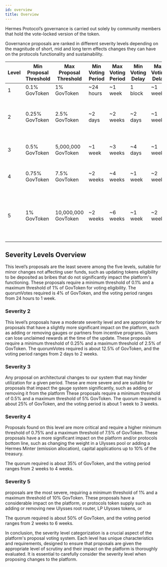 ```yaml
---
id: overview
title: Overview
---
```


Hermes Protocol’s governance is carried out solely by community members that hold the vote-locked version of the token.

Governance proposals are ranked in different severity levels depending on the magnitude of short, mid and long term effects changes they can have on the protocols functionality and sustainability. 

| Level | Min Proposal Threshold | Max Proposal Threshold | Min Voting Period | Max Voting Period | Min Voting Delay | Max Voting Delay | Quorum Votes | Proposal Max Operations | Actions |
| --- | --- | --- | --- | --- | --- | --- | --- | --- | --- |
| 1 | 0.1% GovToken | 1% GovToken | ~24 hours | ~1 week | 1 block | ~1 week | 4,000,000 (4%) | 10 actions | Adding/Removing Bribes |
| 2 | 0.25% GovToken | 2.5% GovToken | ~2 days | ~2 weeks | ~2 days | ~1 week | 12,500,000 (12.5%) | 10 actions | Adding/Removing Gauges, Adding/Removing Partners from Incentives Program |
| 3 | 0.5% GovToken | 5,000,000 GovToken | ~1 week | ~3 weeks | ~4 days | ~1 week | 25,000,000 (25%) | 10 actions | Add/Remove Gauge System, Add Ulysses Port to new chain |
| 4 | 0.75% GovToken | 7.5% GovToken | ~2 weeks | ~4 weeks | ~1 week | ~2 weeks | 35,000,000 (35%) | 10 actions | Change Weight Ulysses Pool, Change Weight Ulysses Token |
| 5 | 1% GovToken | 10,000,000 GovToken | ~2 weeks | ~6 weeks | ~1 week | ~2 weeks | 50,000,000 (50%) | 10 actions | Add/Remove New Ulysses Root Router, Add Destinations to Ulysses Pool, Add/Remove LP Ulysses Token, Hermes Minter |

## Severity Levels Overview

This level’s proposals are the least severe among the five levels, suitable for minor changes not affecting user funds, such as updating tokens eligibility to be deposited as bribes that do not significantly impact the platform's functioning.
These proposals require a minimum threshold of 0.1% and a maximum threshold of 1% of GovToken for voting eligibility. The quorumVotes required is 4% of GovToken, and the voting period ranges from 24 hours to 1 week.

### Severity 2

This level’s proposals have a moderate severity level and are appropriate for proposals that have a slightly more significant impact on the platform, such as adding or removing gauges or partners from incentive programs. Users can lose unclaimed rewards at the time of the update.
These proposals require a minimum threshold of 0.25% and a maximum threshold of 2.5% of GovToken. The quorumVotes required is about 12.5% of GovToken, and the voting period ranges from 2 days to 2 weeks.

### Severity 3

Any proposal on architectural changes to our system that may hinder utilization for a given period. These are more severe and are suitable for proposals that impact the gauge system significantly, such as adding or removing it from the platform
These proposals require a minimum threshold of 0.5% and a maximum threshold of 5% GovToken. The quorum required is about 25% of GovToken, and the voting period is about 1 week to 3 weeks.

### Severity 4

Proposals found on this level are more critical and require a higher minimum threshold of 0.75% and a maximum threshold of 7.5% of GovToken. 
These proposals have a more significant impact on the platform and/or protocols bottom line, such as changing the weight in a Ulysses pool or adding a Hermes Minter (emission allocation), capital applications up to 10% of the treasury.

The quorum required is about 35% of GovToken, and the voting period ranges from 2 weeks to 4 weeks.

### Severity 5

proposals are the most severe, requiring a minimum threshold of 1% and a maximum threshold of 10% GovToken. These proposals have a considerable impact on the platform, or protocols token supply such as adding or removing new Ulysses root router, LP Ulysses tokens, or  

The quorum required is about 50% of GovToken, and the voting period ranges from 2 weeks to 6 weeks.

In conclusion, the severity level categorization is a crucial aspect of the platform's proposal voting system. Each level has unique characteristics and requirements, designed to ensure that proposals are given the appropriate level of scrutiny and their impact on the platform is thoroughly evaluated. It is essential to carefully consider the severity level when proposing changes to the platform.